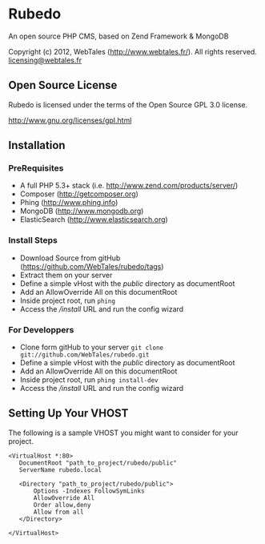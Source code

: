 Rubedo
======

An open source PHP CMS, based on Zend Framework &amp; MongoDB

Copyright (c) 2012, WebTales (http://www.webtales.fr/).
All rights reserved.
licensing@webtales.fr

Open Source License
------------------------------------------------------------------------------------------
Rubedo is licensed under the terms of the Open Source GPL 3.0 license. 

http://www.gnu.org/licenses/gpl.html


Installation
------------------------------------------------------------------------------------------
### PreRequisites
* A full PHP 5.3+ stack (i.e. http://www.zend.com/products/server/)
* Composer (http://getcomposer.org)
* Phing (http://www.phing.info)
* MongoDB (http://www.mongodb.org)
* ElasticSearch (http://www.elasticsearch.org)

### Install Steps
* Download Source from gitHub (https://github.com/WebTales/rubedo/tags)
* Extract them on your server
* Define a simple vHost with the *public* directory as documentRoot
* Add an AllowOverride All on this documentRoot
* Inside project root, run `phing`
* Access the */install* URL and run the config wizard

### For Developpers
* Clone form gitHub to your server `git clone git://github.com/WebTales/rubedo.git`
* Define a simple vHost with the *public* directory as documentRoot
* Add an AllowOverride All on this documentRoot
* Inside project root, run `phing install-dev`
* Access the */install* URL and run the config wizard


Setting Up Your VHOST
------------------------------------------------------------------------------------------
The following is a sample VHOST you might want to consider for your project.

	<VirtualHost *:80>
	   DocumentRoot "path_to_project/rubedo/public"
	   ServerName rubedo.local
	
	   <Directory "path_to_project/rubedo/public">
	       Options -Indexes FollowSymLinks
	       AllowOverride All
	       Order allow,deny
	       Allow from all
	   </Directory>
	
	</VirtualHost>

